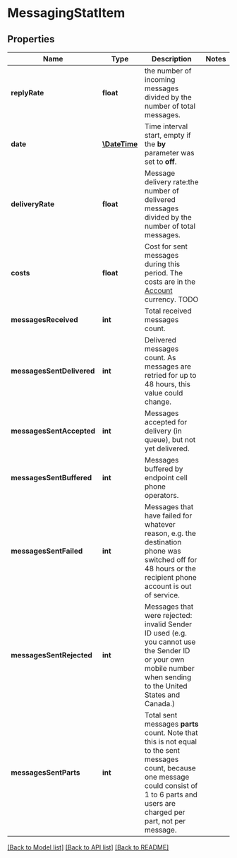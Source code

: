 # MessagingStatItem

## Properties
Name | Type | Description | Notes
------------ | ------------- | ------------- | -------------
**replyRate** | **float** | the number of incoming messages divided by the number of total messages. | 
**date** | [**\DateTime**](\DateTime.md) | Time interval start, empty if the **by** parameter was set to **off**. | 
**deliveryRate** | **float** | Message delivery rate:the number of delivered messages divided by the number of total messages. | 
**costs** | **float** | Cost for sent messages during this period. The costs are in the [Account](/docs/api/account/) currency. TODO | 
**messagesReceived** | **int** | Total received messages count. | 
**messagesSentDelivered** | **int** | Delivered messages count. As messages are retried for up to 48 hours, this value could change. | 
**messagesSentAccepted** | **int** | Messages accepted for delivery (in queue), but not yet delivered. | 
**messagesSentBuffered** | **int** | Messages buffered by endpoint cell phone operators. | 
**messagesSentFailed** | **int** | Messages that have failed for whatever reason, e.g. the destination phone was switched off for 48 hours or the recipient phone account is out of service. | 
**messagesSentRejected** | **int** | Messages that were rejected: invalid Sender ID used (e.g. you cannot use the Sender ID or your own mobile number when sending to the United States and Canada.) | 
**messagesSentParts** | **int** | Total sent messages **parts** count. Note that this is not equal to the sent messages count, because one message could consist of 1 to 6 parts and users are charged per part, not per message. | 

[[Back to Model list]](../README.md#documentation-for-models) [[Back to API list]](../README.md#documentation-for-api-endpoints) [[Back to README]](../README.md)


